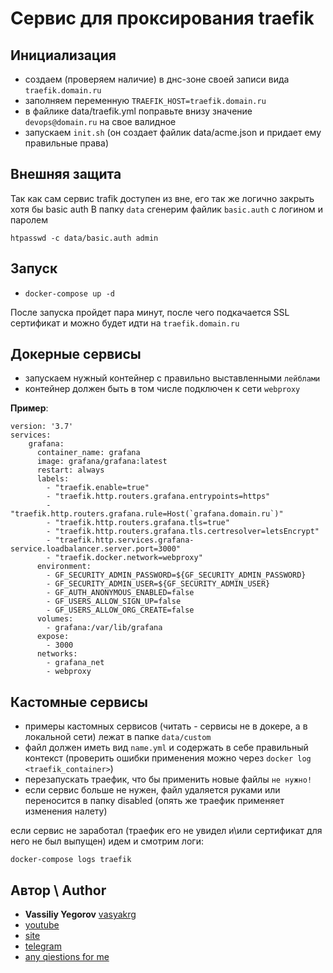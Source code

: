 # Сервис для проксирования traefik

## Инициализация

- создаем (проверяем наличие) в днс-зоне своей записи вида `traefik.domain.ru`
- заполняем переменную `TRAEFIK_HOST=traefik.domain.ru`
- в файлике data/traefik.yml поправьте внизу значение `devops@domain.ru` на свое валидное
- запускаем `init.sh` (он создает файлик data/acme.json и придает ему правильные права)

## Внешняя защита

Так как сам сервис trafik доступен из вне, его так же логично закрыть хотя бы basic auth
В папку `data` сгенерим файлик `basic.auth` c логином и паролем

```
htpasswd -c data/basic.auth admin
```

## Запуск

- `docker-compose up -d`

После запуска пройдет пара минут, после чего подкачается SSL сертификат и можно будет идти на `traefik.domain.ru`

## Докерные сервисы

- запускаем нужный контейнер с правильно выставленными `лейблами`
- контейнер должен быть в том числе подключен к сети `webproxy`

**Пример**:

```
version: '3.7'
services:
    grafana:
      container_name: grafana
      image: grafana/grafana:latest
      restart: always
      labels:
        - "traefik.enable=true"
        - "traefik.http.routers.grafana.entrypoints=https"
        - "traefik.http.routers.grafana.rule=Host(`grafana.domain.ru`)"
        - "traefik.http.routers.grafana.tls=true"
        - "traefik.http.routers.grafana.tls.certresolver=letsEncrypt"
        - "traefik.http.services.grafana-service.loadbalancer.server.port=3000"
        - "traefik.docker.network=webproxy"
      environment:
        - GF_SECURITY_ADMIN_PASSWORD=${GF_SECURITY_ADMIN_PASSWORD}
        - GF_SECURITY_ADMIN_USER=${GF_SECURITY_ADMIN_USER}
        - GF_AUTH_ANONYMOUS_ENABLED=false
        - GF_USERS_ALLOW_SIGN_UP=false
        - GF_USERS_ALLOW_ORG_CREATE=false
      volumes:
        - grafana:/var/lib/grafana
      expose:
        - 3000
      networks:
        - grafana_net
        - webproxy
```

## Кастомные сервисы

- примеры кастомных сервисов (читать - сервисы не в докере, а в локальной сети) лежат в папке `data/custom`
- файл должен иметь вид `name.yml` и содержать в себе правильный контекст (проверить ошибки применения можно через `docker log <traefik_container>`)
- перезапускать траефик, что бы применить новые файлы `не нужно!`
- если сервис больше не нужен, файл удаляется руками или переносится в папку disabled (опять же траефик применяет изменения налету)

если сервис не заработал (траефик его не увидел и\или сертификат для него не был выпущен) идем и смотрим логи:

```
docker-compose logs traefik
```

## Автор \ Author

- **Vassiliy Yegorov** [vasyakrg](https://github.com/vasyakrg)
- [youtube](https://youtube.com/realmanual)
- [site](https://vk.com/realmanual)
- [telegram](https://t.me/realmanual)
- [any qiestions for me](https://t.me/realmanual_group)
